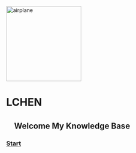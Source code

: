 <!-- ![logo](https://docsify.js.org/_media/icon.svg) -->
<!-- ![logo](https://iconfont.alicdn.com/s/a0f420d6-64bb-47ba-8902-39c7c08a07dc_origin.svg) -->
<img src="https://iconfont.alicdn.com/s/a0f420d6-64bb-47ba-8902-39c7c08a07dc_origin.svg" width = "200" height = "200" alt="airplane" align=center />

# LCHEN

## 　Welcome My Knowledge Base  

### [Start](#quick_start)
